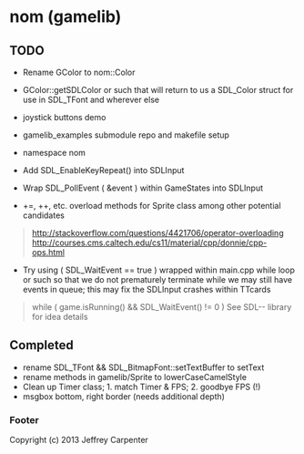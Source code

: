 # nom (gamelib)

## TODO

* Rename GColor to nom::Color

* GColor::getSDLColor or such that will return to us a SDL_Color struct for use in
SDL_TFont and wherever else

* joystick buttons demo

* gamelib_examples submodule repo and makefile setup

* namespace nom

* Add SDL_EnableKeyRepeat() into SDLInput

* Wrap SDL_PollEvent ( &event ) within GameStates into SDLInput

* +=, ++, etc. overload methods for Sprite class among other potential candidates
> http://stackoverflow.com/questions/4421706/operator-overloading
> http://courses.cms.caltech.edu/cs11/material/cpp/donnie/cpp-ops.html

* Try using ( SDL_WaitEvent == true ) wrapped within main.cpp while loop or such
so that we do not prematurely terminate while we may still have events in queue;
this may fix the SDLInput crashes within TTcards
> while ( game.isRunning() && SDL_WaitEvent() != 0 )
> See SDL-- library for idea details

## Completed

* rename SDL_TFont && SDL_BitmapFont::setTextBuffer to setText
* rename methods in gamelib/Sprite to lowerCaseCamelStyle
* Clean up Timer class; 1. match Timer & FPS; <strikethrough> 2. goodbye FPS (!) </strikethrough>
* msgbox bottom, right border (needs additional depth)

### Footer

Copyright (c) 2013 Jeffrey Carpenter
